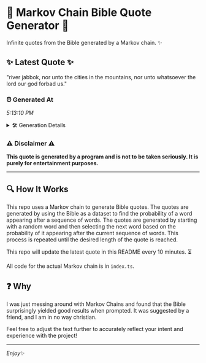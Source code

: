 # 📖 Markov Chain Bible Quote Generator 📖

Infinite quotes from the Bible generated by a Markov chain. ✨

## ✨ Latest Quote ✨
"river jabbok, nor unto the cities in the mountains, nor unto whatsoever the lord our god forbad us."

### ⏰ Generated At
*5:13:10 PM*

<details>
    <summary>🛠️ Generation Details</summary>
    <p>
        <strong>🌱 Seed:</strong> river<br>
        <strong>🔄 Iterations:</strong> 17<br>
        <strong>📜 Context History:</strong><br>[ river ]: jabbok,<br>[ river, jabbok, ]: nor<br>[ river, jabbok,, nor ]: unto<br>[ river, jabbok,, nor, unto ]: the<br>[ river, jabbok,, nor, unto, the ]: cities<br>[ river, jabbok,, nor, unto, the, cities ]: in<br>[ jabbok,, nor, unto, the, cities, in ]: the<br>[ nor, unto, the, cities, in, the ]: mountains,<br>[ unto, the, cities, in, the, mountains, ]: nor<br>[ the, cities, in, the, mountains,, nor ]: unto<br>[ cities, in, the, mountains,, nor, unto ]: whatsoever<br>[ in, the, mountains,, nor, unto, whatsoever ]: the<br>[ the, mountains,, nor, unto, whatsoever, the ]: lord<br>[ mountains,, nor, unto, whatsoever, the, lord ]: our<br>[ nor, unto, whatsoever, the, lord, our ]: god<br>[ unto, whatsoever, the, lord, our, god ]: forbad<br>[ whatsoever, the, lord, our, god, forbad ]: us.<br>
    </p>
</details>

### ⚠️ Disclaimer ⚠️
**This quote is generated by a program and is not to be taken seriously. It is purely for entertainment purposes.**

---

## 🔍 How It Works

This repo uses a Markov chain to generate Bible quotes. The quotes are generated by using the Bible as a dataset to find the probability of a word appearing after a sequence of words. The quotes are generated by starting with a random word and then selecting the next word based on the probability of it appearing after the current sequence of words. This process is repeated until the desired length of the quote is reached.

This repo will update the latest quote in this README every 10 minutes. ⏳

All code for the actual Markov chain is in `index.ts`.

## ❓ Why

I was just messing around with Markov Chains and found that the Bible surprisingly yielded good results when prompted. 
It was suggested by a friend, and I am in no way christian.

Feel free to adjust the text further to accurately reflect your intent and experience with the project!

---

*Enjoy*✨

